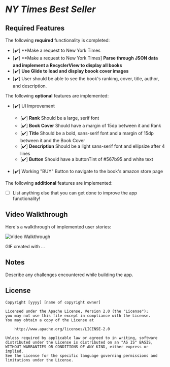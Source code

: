 # *NY Times Best Seller*

## Required Features

The following **required** functionality is completed:

- [:heavy_check_mark:] **Make a request to New York Times
- [:heavy_check_mark:] **Make a request to New York Times] **Parse through JSON data and implement a RecyclerView to display all books**
- [:heavy_check_mark:] **Use Glide to load and display boook cover images**
- [:heavy_check_mark:] User should be able to see the book's ranking, cover, title, author, and description.

The following **optional** features are implemented:

- [:heavy_check_mark:] UI Improvement
  - [:heavy_check_mark:] **Rank** Should be a large, serif font
  - [:heavy_check_mark:] **Book Cover** Should have a margin of 15dp between it and Rank
  - [:heavy_check_mark:] **Title** Should be a bold, sans-serif font and a margin of 15dp between it and the Book Cover
  - [:heavy_check_mark:] **Description** Should be a light sans-serif font and ellipsize after 4 lines
  - [:heavy_check_mark:] **Button** Should have a buttonTint of #567b95 and white text

- [:heavy_check_mark:] Working "BUY" Button to navigate to the book's amazon store page


The following **additional** features are implemented:

- [ ] List anything else that you can get done to improve the app functionality!

## Video Walkthrough

Here's a walkthrough of implemented user stories:

<img src='' title='Video Walkthrough' width='' alt='Video Walkthrough' />

<!-- Replace this with whatever GIF tool you used! -->
GIF created with ...
<!-- Recommended tools:
[Kap](https://getkap.co/) for macOS
[ScreenToGif](https://www.screentogif.com/) for Windows
[peek](https://github.com/phw/peek) for Linux. -->

## Notes

Describe any challenges encountered while building the app.

## License

    Copyright [yyyy] [name of copyright owner]

    Licensed under the Apache License, Version 2.0 (the "License");
    you may not use this file except in compliance with the License.
    You may obtain a copy of the License at

        http://www.apache.org/licenses/LICENSE-2.0

    Unless required by applicable law or agreed to in writing, software
    distributed under the License is distributed on an "AS IS" BASIS,
    WITHOUT WARRANTIES OR CONDITIONS OF ANY KIND, either express or implied.
    See the License for the specific language governing permissions and
    limitations under the License.